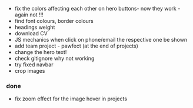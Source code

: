 - fix the colors affecting each other on hero buttons- now they work - again not !!!
- find font colours, border colours
- headings weight
- download CV
- JS mechanics when click on phone/email the respective one be shown
- add team project - pawfect (at the end of projects)
- change the hero text!
- check gitignore why not working
- try fixed navbar
- crop images

### done

- fix zoom effect for the image hover in projects
